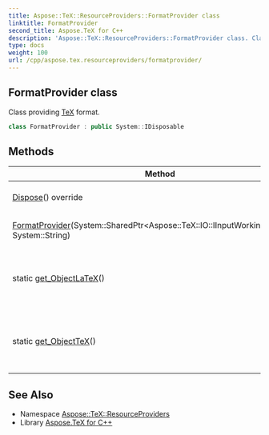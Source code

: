 ```yaml
---
title: Aspose::TeX::ResourceProviders::FormatProvider class
linktitle: FormatProvider
second_title: Aspose.TeX for C++
description: 'Aspose::TeX::ResourceProviders::FormatProvider class. Class providing TeX format in C++.'
type: docs
weight: 100
url: /cpp/aspose.tex.resourceproviders/formatprovider/
---
```

## FormatProvider class


Class providing [TeX](../../aspose.tex/) format.

```cpp
class FormatProvider : public System::IDisposable
```

## Methods

| Method | Description |
| --- | --- |
| [Dispose](./dispose/)() override | Disposes the instance. |
| [FormatProvider](./formatprovider/)(System::SharedPtr\<Aspose::TeX::IO::IInputWorkingDirectory\>, System::String) | Creates a new instance. |
| static [get_ObjectLaTeX](./get_objectlatex/)() | LaTeX format provider for ObjectTeX engine extension. |
| static [get_ObjectTeX](./get_objecttex/)() | Default format provider for ObjectTeX engine extension. |
## See Also

* Namespace [Aspose::TeX::ResourceProviders](../)
* Library [Aspose.TeX for C++](../../)
